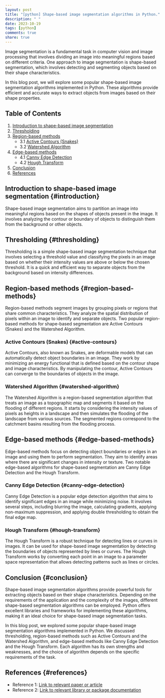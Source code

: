 ```yaml
---
layout: post
title: "[python] Shape-based image segmentation algorithms in Python."
description: " "
date: 2023-10-19
tags: [python]
comments: true
share: true
---
```


Image segmentation is a fundamental task in computer vision and image processing that involves dividing an image into meaningful regions based on different criteria. One approach to image segmentation is shape-based segmentation, which involves detecting and segmenting objects based on their shape characteristics.

In this blog post, we will explore some popular shape-based image segmentation algorithms implemented in Python. These algorithms provide efficient and accurate ways to extract objects from images based on their shape properties.

## Table of Contents
1. [Introduction to shape-based image segmentation](#introduction)
2. [Thresholding](#thresholding)
3. [Region-based methods](#region-based-methods)
     - 3.1 [Active Contours (Snakes)](#active-contours)
     - 3.2 [Watershed Algorithm](#watershed-algorithm)
4. [Edge-based methods](#edge-based-methods)
     - 4.1 [Canny Edge Detection](#canny-edge-detection)
     - 4.2 [Hough Transform](#hough-transform)
5. [Conclusion](#conclusion)
6. [References](#references)

## Introduction to shape-based image segmentation {#introduction}

Shape-based image segmentation aims to partition an image into meaningful regions based on the shapes of objects present in the image. It involves analyzing the contour or boundary of objects to distinguish them from the background or other objects.

## Thresholding {#thresholding}

Thresholding is a simple shape-based image segmentation technique that involves selecting a threshold value and classifying the pixels in an image based on whether their intensity values are above or below the chosen threshold. It is a quick and efficient way to separate objects from the background based on intensity differences.

## Region-based methods {#region-based-methods}

Region-based methods segment images by grouping pixels or regions that share common characteristics. They analyze the spatial distribution of pixels within an image to identify and separate objects. Two popular region-based methods for shape-based segmentation are Active Contours (Snakes) and the Watershed Algorithm.

### Active Contours (Snakes) {#active-contours}

Active Contours, also known as Snakes, are deformable models that can automatically detect object boundaries in an image. They work by minimizing an energy functional that is defined based on the contour shape and image characteristics. By manipulating the contour, Active Contours can converge to the boundaries of objects in the image.

### Watershed Algorithm {#watershed-algorithm}

The Watershed Algorithm is a region-based segmentation algorithm that treats an image as a topographic map and segments it based on the flooding of different regions. It starts by considering the intensity values of pixels as heights in a landscape and then simulates the flooding of the landscape from various sources. The segmented regions correspond to the catchment basins resulting from the flooding process.

## Edge-based methods {#edge-based-methods}

Edge-based methods focus on detecting object boundaries or edges in an image and using them to perform segmentation. They aim to identify areas where there are significant changes in intensity or texture. Two notable edge-based algorithms for shape-based segmentation are Canny Edge Detection and the Hough Transform.

### Canny Edge Detection {#canny-edge-detection}

Canny Edge Detection is a popular edge detection algorithm that aims to identify significant edges in an image while minimizing noise. It involves several steps, including blurring the image, calculating gradients, applying non-maximum suppression, and applying double thresholding to obtain the final edge map.

### Hough Transform {#hough-transform}

The Hough Transform is a robust technique for detecting lines or curves in images. It can be used for shape-based image segmentation by detecting the boundaries of objects represented by lines or curves. The Hough Transform works by converting each point in an image to a parameter space representation that allows detecting patterns such as lines or circles.

## Conclusion {#conclusion}

Shape-based image segmentation algorithms provide powerful tools for extracting objects based on their shape characteristics. Depending on the requirements of the application and the complexity of the images, different shape-based segmentation algorithms can be employed. Python offers excellent libraries and frameworks for implementing these algorithms, making it an ideal choice for shape-based image segmentation tasks.

In this blog post, we explored some popular shape-based image segmentation algorithms implemented in Python. We discussed thresholding, region-based methods such as Active Contours and the Watershed Algorithm, and edge-based methods like Canny Edge Detection and the Hough Transform. Each algorithm has its own strengths and weaknesses, and the choice of algorithm depends on the specific requirements of the task.

## References {#references}

- Reference 1: [Link to relevant paper or article](https://www.example.com)
- Reference 2: [Link to relevant library or package documentation](https://www.example.com)